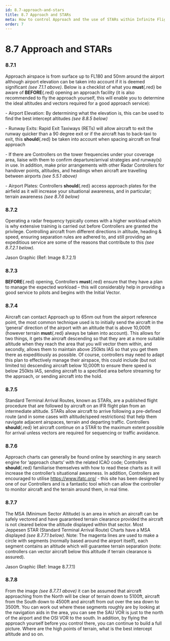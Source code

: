 ```yaml
---
id: 8.7-approach-and-stars
title: 8.7 Approach and STARs
meta: How to control Approach and the use of STARs within Infinite Flight.
order: 7
---
```


# 8.7  Approach and STARs

 

### 8.7.1    

Approach airspace is from surface up to FL180 and 50nm around the airport although airport elevation can be taken into account if it is deemed significant *(see 7.1.1 above)*. Below is a checklist of what you **must**{.red} be aware of **BEFORE**{.red} opening an approach facility (it is also recommended to fly the approach yourself, this will enable you to determine the ideal altitudes and vectors required for a good approach service):

 

\-    Airport Elevation: By determining what the elevation is, this can be used to find the best intercept altitudes *(see 8.8.5 below)*

\-    Runway Exits: Rapid Exit Taxiways (RETs) will allow aircraft to exit the runway quicker than a 90 degree exit or if the aircraft has to back-taxi to exit, this **should**{.red} be taken into account when spacing aircraft on final approach

\-    If there are Controllers on the tower frequencies under your coverage area, liaise with them to confirm departure/arrival strategies and runway(s) in use. In addition, make prior arrangements with other Radar Controllers for handover points, altitudes, and headings when aircraft are travelling between airports *(see 5.5.1 above)*

\-    Airport Plates: Controllers **should**{.red} access approach plates for the airfield as it will increase your situational awareness, and in particular; terrain awareness *(see 8.7.6 below)*

 

### 8.7.2    

Operating a radar frequency typically comes with a higher workload which is why extensive training is carried out before Controllers are granted the privilege. Controlling aircraft from different directions in altitude, heading & speed, ensuring separation rules are adhered to, and still providing an expeditious service are some of the reasons that contribute to this *(see 8.7.2.1 below).*



Jason Graphic (Ref: Image 8.7.2.1)

 

### 8.7.3    

**BEFORE**{.red} opening, Controllers **must**{.red} ensure that they have a plan to manage the expected workload – this will considerably help in providing a good service to pilots and begins with the Initial Vector.



### 8.7.4    

Aircraft can contact Approach up to 65nm out from the airport reference point, the most common technique used is to initially send the aircraft in the ‘general’ direction of the airport with an altitude that is above 10,000ft (however terrain **must**{.red} always be taken into account). This allows for two things, it gets the aircraft descending so that they are at a more suitable altitude when they reach the area that you will vector them within, and secondly, allows them to maintain above 250kts IAS so that you get them there as expeditiously as possible. Of course, controllers may need to adapt this plan to effectively manage their airspace, this could include (but not limited to) descending aircraft below 10,000ft to ensure there speed is below 250kts IAS, sending aircraft to a specified area before streaming for the approach, or sending aircraft into the hold.

 

### 8.7.5

Standard Terminal Arrival Routes, known as STARs, are a published flight procedure that are followed by aircraft on an IFR flight plan from an intermediate altitude. STARs allow aircraft to arrive following a pre-defined route (and in some cases with altitude/speed restrictions) that help them navigate adjacent airspaces, terrain and departing traffic. Controllers **should**{.red} let aircraft continue on a STAR to the maximum extent possible for arrival unless vectors are required for sequencing or traffic avoidance. 

 

### 8.7.6    

Approach charts can generally be found online by searching in any search engine for ‘approach charts’ with the related ICAO code; Controllers **should**{.red} familiarise themselves with how to read these charts as it will increase the controller’s situational awareness. In addition, Controllers are encouraged to utilise https://www.ifatc.org/ - this site has been designed by one of our Controllers and is a fantastic tool which can allow the controller to monitor aircraft and the terrain around them, in real time.

 

### 8.7.7    

The MSA (Minimum Sector Altitude) is an area in which an aircraft can be safely vectored and have guaranteed terrain clearance provided the aircraft is not cleared below the altitude displayed within that sector. Most Jeppesen STAR (Standard Terminal Arrival Route) Charts have a MSA displayed *(see 8.7.7.1 below).* Note: The magenta lines are used to make a circle with segments (normally based around the airport itself), each segment contains an altitude which will guarantee terrain separation (note: controllers can vector aircraft below this altitude if terrain clearance is assured).



Jason Graphic (Ref: Image 8.7.7.1)

 

### 8.7.8

From the image *(see 8.7.7.1 above)* it can be assumed that aircraft approaching from the North will be clear of terrain down to 5100ft, aircraft from the South down to 4500ft and aircraft from out over the sea down to 3500ft. You can work out where these segments roughly are by looking at the navigation aids in the area, you can see the SAU VOR is just to the north of the airport and the OSI VOR to the south. In addition, by flying the approach yourself before you control there, you can continue to build a full picture. Where are the high points of terrain, what is the best intercept altitude and so on.